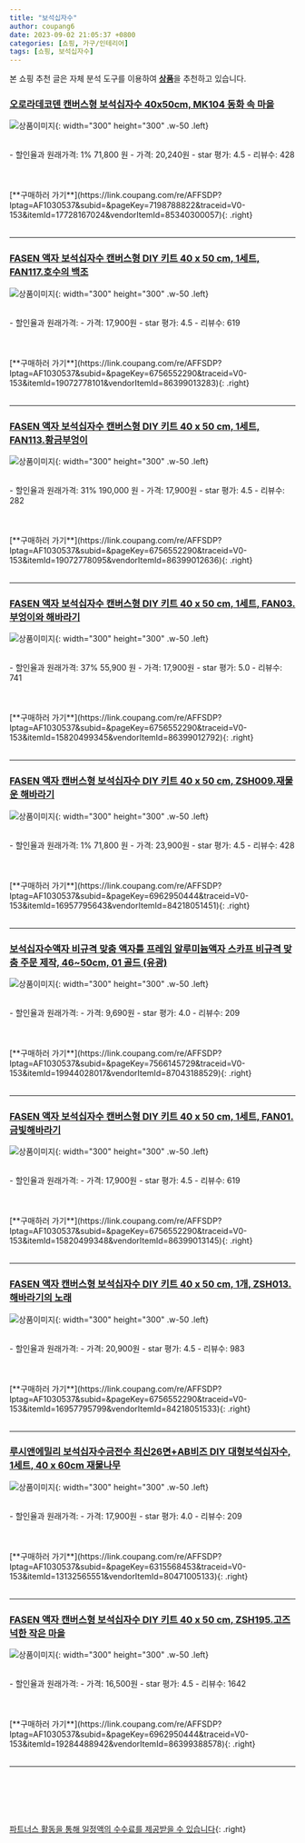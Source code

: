 ```yaml
---
title: "보석십자수"
author: coupang6
date: 2023-09-02 21:05:37 +0800
categories: [쇼핑, 가구/인테리어]
tags: [쇼핑, 보석십자수]
---
```


본 쇼핑 추천 글은 자체 분석 도구를 이용하여 [**상품**](https://link.coupang.com/a/bao1ui)을 추천하고 있습니다.

### [오로라데코덴 캔버스형 보석십자수 40x50cm, MK104 동화 속 마을](https://link.coupang.com/re/AFFSDP?lptag=AF1030537&subid=&pageKey=7198788822&traceid=V0-153&itemId=17728167024&vendorItemId=85340300057)

![상품이미지](https://thumbnail9.coupangcdn.com/thumbnails/remote/230x230ex/image/vendor_inventory/af5f/ef18ad83d937d656bb22761e3c185021582c55420fbf250a36e2ea3fce2f.jpg){: width="300" height="300" .w-50 .left}


<br>
- 할인율과 원래가격: 1%  71,800   원
- 가격: 20,240원
- star 평가: 4.5
- 리뷰수: 428
<br>
<br>
<br>
<br>
[**구매하러 가기**](https://link.coupang.com/re/AFFSDP?lptag=AF1030537&subid=&pageKey=7198788822&traceid=V0-153&itemId=17728167024&vendorItemId=85340300057){: .right}
<br>
<br>

---

### [FASEN 액자 보석십자수 캔버스형 DIY 키트 40 x 50 cm, 1세트, FAN117.호수의 백조](https://link.coupang.com/re/AFFSDP?lptag=AF1030537&subid=&pageKey=6756552290&traceid=V0-153&itemId=19072778101&vendorItemId=86399013283)

![상품이미지](https://thumbnail8.coupangcdn.com/thumbnails/remote/230x230ex/image/vendor_inventory/82a7/34e4e15f33f30cce9719b1b539d2ff69d4cec6e3d94c8d22d3d5d7931bdc.jpg){: width="300" height="300" .w-50 .left}


<br>
- 할인율과 원래가격: 
- 가격: 17,900원
- star 평가: 4.5
- 리뷰수: 619
<br>
<br>
<br>
<br>
[**구매하러 가기**](https://link.coupang.com/re/AFFSDP?lptag=AF1030537&subid=&pageKey=6756552290&traceid=V0-153&itemId=19072778101&vendorItemId=86399013283){: .right}
<br>
<br>

---

### [FASEN 액자 보석십자수 캔버스형 DIY 키트 40 x 50 cm, 1세트, FAN113.황금부엉이](https://link.coupang.com/re/AFFSDP?lptag=AF1030537&subid=&pageKey=6756552290&traceid=V0-153&itemId=19072778095&vendorItemId=86399012636)

![상품이미지](https://thumbnail10.coupangcdn.com/thumbnails/remote/230x230ex/image/vendor_inventory/1373/c40ed06121b8875891a8572af163bb87c1f4522b00af7fde662d19ad50a5.jpg){: width="300" height="300" .w-50 .left}


<br>
- 할인율과 원래가격: 31%  190,000   원
- 가격: 17,900원
- star 평가: 4.5
- 리뷰수: 282
<br>
<br>
<br>
<br>
[**구매하러 가기**](https://link.coupang.com/re/AFFSDP?lptag=AF1030537&subid=&pageKey=6756552290&traceid=V0-153&itemId=19072778095&vendorItemId=86399012636){: .right}
<br>
<br>

---

### [FASEN 액자 보석십자수 캔버스형 DIY 키트 40 x 50 cm, 1세트, FAN03.부엉이와 해바라기](https://link.coupang.com/re/AFFSDP?lptag=AF1030537&subid=&pageKey=6756552290&traceid=V0-153&itemId=15820499345&vendorItemId=86399012792)

![상품이미지](https://thumbnail8.coupangcdn.com/thumbnails/remote/230x230ex/image/vendor_inventory/2ee7/bf9a9a4a2751d89af15fa7b59e630553f443a12e36878ed9b8b40b464118.jpg){: width="300" height="300" .w-50 .left}


<br>
- 할인율과 원래가격: 37%  55,900   원
- 가격: 17,900원
- star 평가: 5.0
- 리뷰수: 741
<br>
<br>
<br>
<br>
[**구매하러 가기**](https://link.coupang.com/re/AFFSDP?lptag=AF1030537&subid=&pageKey=6756552290&traceid=V0-153&itemId=15820499345&vendorItemId=86399012792){: .right}
<br>
<br>

---

### [FASEN 액자 캔버스형 보석십자수 DIY 키트 40 x 50 cm, ZSH009.재물운 해바라기](https://link.coupang.com/re/AFFSDP?lptag=AF1030537&subid=&pageKey=6962950444&traceid=V0-153&itemId=16957795643&vendorItemId=84218051451)

![상품이미지](https://thumbnail10.coupangcdn.com/thumbnails/remote/230x230ex/image/vendor_inventory/a0b3/31d107c3c70d3fbb88424248702f208b926ce27570e18c4f1093fc075a12.jpg){: width="300" height="300" .w-50 .left}


<br>
- 할인율과 원래가격: 1%  71,800   원
- 가격: 23,900원
- star 평가: 4.5
- 리뷰수: 428
<br>
<br>
<br>
<br>
[**구매하러 가기**](https://link.coupang.com/re/AFFSDP?lptag=AF1030537&subid=&pageKey=6962950444&traceid=V0-153&itemId=16957795643&vendorItemId=84218051451){: .right}
<br>
<br>

---

### [보석십자수액자 비규격 맞춤 액자틀 프레임 알루미늄액자 스카프 비규격 맞춤 주문 제작, 46~50cm, 01 골드 (유광)](https://link.coupang.com/re/AFFSDP?lptag=AF1030537&subid=&pageKey=7566145729&traceid=V0-153&itemId=19944028017&vendorItemId=87043188529)

![상품이미지](https://thumbnail8.coupangcdn.com/thumbnails/remote/230x230ex/image/vendor_inventory/f34a/97fcc052dc57f365d45426e568277320c48443f8648b7358fb7191a7bd87.jpg){: width="300" height="300" .w-50 .left}


<br>
- 할인율과 원래가격: 
- 가격: 9,690원
- star 평가: 4.0
- 리뷰수: 209
<br>
<br>
<br>
<br>
[**구매하러 가기**](https://link.coupang.com/re/AFFSDP?lptag=AF1030537&subid=&pageKey=7566145729&traceid=V0-153&itemId=19944028017&vendorItemId=87043188529){: .right}
<br>
<br>

---

### [FASEN 액자 보석십자수 캔버스형 DIY 키트 40 x 50 cm, 1세트, FAN01.금빛해바라기](https://link.coupang.com/re/AFFSDP?lptag=AF1030537&subid=&pageKey=6756552290&traceid=V0-153&itemId=15820499348&vendorItemId=86399013145)

![상품이미지](https://thumbnail8.coupangcdn.com/thumbnails/remote/230x230ex/image/vendor_inventory/dc5c/b424302ecfe7a60a97ebd6ccf9de79eb702ffcdcb6e9e3579a361e324512.jpg){: width="300" height="300" .w-50 .left}


<br>
- 할인율과 원래가격: 
- 가격: 17,900원
- star 평가: 4.5
- 리뷰수: 619
<br>
<br>
<br>
<br>
[**구매하러 가기**](https://link.coupang.com/re/AFFSDP?lptag=AF1030537&subid=&pageKey=6756552290&traceid=V0-153&itemId=15820499348&vendorItemId=86399013145){: .right}
<br>
<br>

---

### [FASEN 액자 캔버스형 보석십자수 DIY 키트 40 x 50 cm, 1개, ZSH013.해바라기의 노래](https://link.coupang.com/re/AFFSDP?lptag=AF1030537&subid=&pageKey=6756552290&traceid=V0-153&itemId=16957795799&vendorItemId=84218051533)

![상품이미지](https://thumbnail9.coupangcdn.com/thumbnails/remote/230x230ex/image/vendor_inventory/27ac/1074ea79fae2033ee0deed6bb0af2b693332a2e91c5bb2449d87f8bc947e.jpg){: width="300" height="300" .w-50 .left}


<br>
- 할인율과 원래가격: 
- 가격: 20,900원
- star 평가: 4.5
- 리뷰수: 983
<br>
<br>
<br>
<br>
[**구매하러 가기**](https://link.coupang.com/re/AFFSDP?lptag=AF1030537&subid=&pageKey=6756552290&traceid=V0-153&itemId=16957795799&vendorItemId=84218051533){: .right}
<br>
<br>

---

### [루시앤에밀리 보석십자수금전수 최신26면+AB비즈 DIY 대형보석십자수, 1세트, 40 x 60cm 재물나무](https://link.coupang.com/re/AFFSDP?lptag=AF1030537&subid=&pageKey=6315568453&traceid=V0-153&itemId=13132565551&vendorItemId=80471005133)

![상품이미지](https://thumbnail9.coupangcdn.com/thumbnails/remote/230x230ex/image/vendor_inventory/c2d3/0a972af4616d1a2c2a0e289521c8e17aefc0729d035925c2bbe36d1e2b60.png){: width="300" height="300" .w-50 .left}


<br>
- 할인율과 원래가격: 
- 가격: 17,900원
- star 평가: 4.0
- 리뷰수: 209
<br>
<br>
<br>
<br>
[**구매하러 가기**](https://link.coupang.com/re/AFFSDP?lptag=AF1030537&subid=&pageKey=6315568453&traceid=V0-153&itemId=13132565551&vendorItemId=80471005133){: .right}
<br>
<br>

---

### [FASEN 액자 캔버스형 보석십자수 DIY 키트 40 x 50 cm, ZSH195.고즈넉한 작은 마을](https://link.coupang.com/re/AFFSDP?lptag=AF1030537&subid=&pageKey=6962950444&traceid=V0-153&itemId=19284488942&vendorItemId=86399388578)

![상품이미지](https://thumbnail10.coupangcdn.com/thumbnails/remote/230x230ex/image/vendor_inventory/8b7d/496fb378d247f88926bf05ccbda58560b3b8b2a288161293add563fc8b39.jpg){: width="300" height="300" .w-50 .left}


<br>
- 할인율과 원래가격: 
- 가격: 16,500원
- star 평가: 4.5
- 리뷰수: 1642
<br>
<br>
<br>
<br>
[**구매하러 가기**](https://link.coupang.com/re/AFFSDP?lptag=AF1030537&subid=&pageKey=6962950444&traceid=V0-153&itemId=19284488942&vendorItemId=86399388578){: .right}
<br>
<br>

---
<br><br><br><br><br> [파트너스 활동을 통해 일정액의 수수료를 제공받을 수 있습니다](https://link.coupang.com/a/bao1ui){: .right}